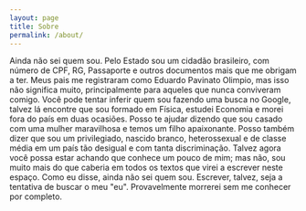 ```yaml
---
layout: page
title: Sobre
permalink: /about/
---
```


Ainda não sei quem sou. Pelo Estado sou um cidadão brasileiro, com número de CPF, RG, Passaporte e outros documentos mais que me obrigam a ter. Meus pais me registraram como Eduardo Pavinato Olimpio, mas isso não significa muito, principalmente para aqueles que nunca conviveram comigo. Você pode tentar inferir quem sou fazendo uma busca no Google, talvez lá encontre que sou formado em Física, estudei Economia e morei fora do país em duas ocasiões. Posso te ajudar dizendo que sou casado com uma mulher maravilhosa e temos um filho apaixonante. Posso também dizer que sou um privilegiado, nascido branco, heterossexual e de classe média em um país tão desigual e com tanta discriminação. Talvez agora você possa estar achando que conhece um pouco de mim; mas não, sou muito mais do que caberia em todos os textos que virei a escrever neste espaço. Como eu disse, ainda não sei quem sou. Escrever, talvez, seja a tentativa de buscar o meu "eu". Provavelmente morrerei sem me conhecer por completo.